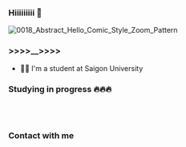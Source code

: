### Hiiiiiiiii 👋

![0018_Abstract_Hello_Comic_Style_Zoom_Pattern](https://user-images.githubusercontent.com/79523633/165792461-5d4dc3a3-bb5b-4f6c-9fe0-c7971e2f6e97.jpg)

### >>>>__>>>>
- 👨‍💻 I'm a student at Saigon University

### Studying in progress 🔥🔥🔥


<br>
<br>

### Contact with me

[instagram]: https://www.instagram.com/fiat_._
